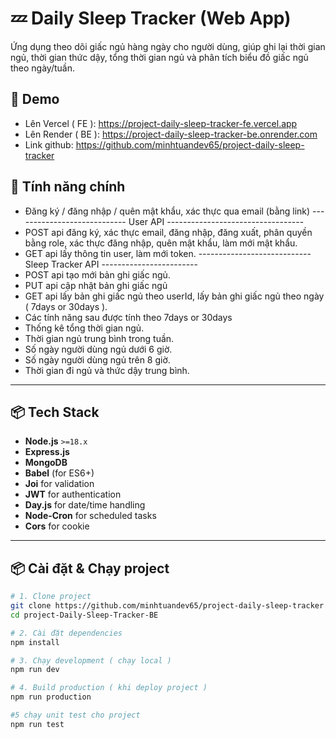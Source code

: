# 💤 Daily Sleep Tracker (Web App)

Ứng dụng theo dõi giấc ngủ hàng ngày cho người dùng, giúp ghi lại thời gian ngủ, thời gian thức dậy, tổng thời gian ngủ và phân tích biểu đồ giấc ngủ theo ngày/tuần.

## 🚀 Demo

- Lên Vercel ( FE ): https://project-daily-sleep-tracker-fe.vercel.app
- Lên Render ( BE ): https://project-daily-sleep-tracker-be.onrender.com
- Link github: https://github.com/minhtuandev65/project-daily-sleep-tracker

## 🧠 Tính năng chính

- Đăng ký / đăng nhập / quên mật khẩu, xác thực qua email (bằng link)
  ---------------------------- User API ----------------------------------
- POST api đăng ký, xác thực email, đăng nhập, đăng xuất, phân quyền bằng role, xác thực đăng nhập, quên mật khẩu, làm mới mật khẩu.
- GET api lấy thông tin user, làm mới token.
  ---------------------------- Sleep Tracker API ------------------------
- POST api tạo mới bản ghi giấc ngủ.
- PUT api cập nhật bản ghi giấc ngủ
- GET api lấy bản ghi giấc ngủ theo userId, lấy bản ghi giấc ngủ theo ngày ( 7days or 30days ).
- Các tính năng sau được tính theo 7days or 30days
- Thống kê tổng thời gian ngủ.
- Thời gian ngủ trung bình trong tuần.
- Số ngày người dùng ngủ dưới 6 giờ.
- Số ngày người dùng ngủ trên 8 giờ.
- Thời gian đi ngủ và thức dậy trung bình.

---

## 📦 Tech Stack

- **Node.js** `>=18.x`
- **Express.js**
- **MongoDB**
- **Babel** (for ES6+)
- **Joi** for validation
- **JWT** for authentication
- **Day.js** for date/time handling
- **Node-Cron** for scheduled tasks
- **Cors** for cookie

---

## 📦 Cài đặt & Chạy project

```bash
# 1. Clone project
git clone https://github.com/minhtuandev65/project-daily-sleep-tracker
cd project-Daily-Sleep-Tracker-BE

# 2. Cài đặt dependencies
npm install

# 3. Chạy development ( chạy local )
npm run dev

# 4. Build production ( khi deploy project )
npm run production

#5 chạy unit test cho project
npm run test
```
